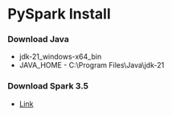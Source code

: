 # PySpark Install
### Download Java
* jdk-21_windows-x64_bin
* JAVA_HOME - C:\Program Files\Java\jdk-21
### Download Spark 3.5
* [Link](https://www.apache.org/dyn/closer.lua/spark/spark-3.5.0/spark-3.5.0-bin-hadoop3.tgz) 
